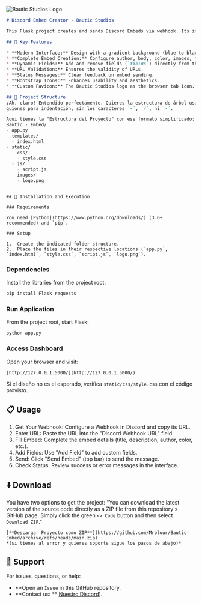 ![Bautic Studios Logo](https://mir-cdn.behance.net/v1/rendition/project_modules/source/27d9e9226866091.684616638766c.png)
```markdown
# Discord Embed Creator - Bautic Studios

This Flask project creates and sends Discord Embeds via webhook. Its interface is modern and visually appealing, inspired by "OnlyPipe" and "Paysend link", featuring a vibrant gradient background, subtle glassmorphism, and no shadows.

## 🌟 Key Features

* **Modern Interface:** Design with a gradient background (blue to black, or dark to vibrant purple, similar to OnlyPipe), glassmorphism, and shadow-free styling.
* **Complete Embed Creation:** Configure author, body, color, images, footer, and timestamp.
* **Dynamic Fields:** Add and remove fields (`fields`) directly from the interface.
* **URL Validation:** Ensures the validity of URLs.
* **Status Messages:** Clear feedback on embed sending.
* **Bootstrap Icons:** Enhances usability and aesthetics.
* **Custom Favicon:** The Bautic Studios logo as the browser tab icon.

## 📂 Project Structure
¡Ah, claro! Entendido perfectamente. Quieres la estructura de árbol usando solo
guiones para indentación, sin los caracteres `-`, `/`, ni `-`.

Aquí tienes la "Estructura del Proyecto" con ese formato simplificado:
Bautic - Embed/
- app.py
- templates/
  - index.html
- static/
  - css/
    - style.css
  - js/
    - script.js
  - images/
    - logo.png

```

````

## 🚀 Installation and Execution

### Requirements

You need [Python](https://www.python.org/downloads/) (3.6+ recommended) and `pip`.

### Setup

1.  Create the indicated folder structure.
2.  Place the files in their respective locations (`app.py`, `index.html`, `style.css`, `script.js`, `logo.png`).

````
### Dependencies

Install the libraries from the project root:

```bash
pip install Flask requests
```
### Run Application

From the project root, start Flask:

```bash
python app.py
```

### Access Dashboard

Open your browser and visit:

```
[http://127.0.0.1:5000/](http://127.0.0.1:5000/)
```

Si el diseño no es el esperado, verifica `static/css/style.css` con el código provisto.

## 📋 Usage
1. Get Your Webhook: Configure a Webhook in Discord and copy its URL.
2. Enter URL: Paste the URL into the "Discord Webhook URL" field.
3. Fill Embed: Complete the embed details (title, description, author, color, etc.).
4. Add Fields: Use "Add Field" to add custom fields.
5. Send: Click "Send Embed" (top bar) to send the message.
6. Check Status: Review success or error messages in the interface.

## ⬇️ Download

You have two options to get the project:
"You can download the latest version of the source code directly as a ZIP file from this repository's GitHub page. Simply click the green `<> Code` button and then select `Download ZIP`."

    [**Descargar Proyecto como ZIP**](https://github.com/Mrblour/Bautic-Embed/archive/refs/heads/main.zip)
    *(si tienes al error y quieres soporte sigue los pasos de abajo)*

## 🤝 Support
For issues, questions, or help:

  * **Open an `Issue` in this GitHub repository.
  * **Contact us: ** [Nuestro Discord](https://discord.gg/tX3YS4xGgF)).

<!-- end list -->

```
```


